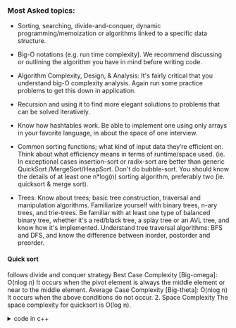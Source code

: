 ### Most Asked topics:
- Sorting, searching, divide-and-conquer, dynamic 
 programming/memoization or algorithms linked 
 to a specific data structure. 
 
- Big-O notations (e.g. run time complexity). We 
 recommend discussing or outlining the 
 algorithm you have in mind before writing code.
 
- Algorithm Complexity, Design, & Analysis: It's 
 fairly critical that you understand big-O 
 complexity analysis. Again run some practice 
 problems to get this down in application.
 
- Recursion and using it to find more elegant 
 solutions to problems that can be solved 
 iteratively.
 
- Know how hashtables work. Be able to 
 implement one using only arrays in your favorite 
 language, in about the space of one interview.
 
- Common sorting functions; what kind of input 
 data they’re efficient on. Think about what 
 efficiency means in terms of runtime/space 
 used. (ie. In exceptional cases insertion-sort or 
 radix-sort are better than generic QuickSort 
 /MergeSort/HeapSort. Don't do bubble-sort. You 
 should know the details of at least one n*log(n) 
 sorting algorithm, preferably two (ie. quicksort & 
 merge sort).
 
- Trees: Know about trees; basic tree 
 construction, traversal and manipulation 
 algorithms. Familiarize yourself with binary 
 trees, n-ary trees, and trie-trees. Be familiar with 
 at least one type of balanced binary tree, 
 whether it's a red/black tree, a splay tree or an 
 AVL tree, and know how it's implemented. 
 Understand tree traversal algorithms: BFS and 
 DFS, and know the difference between inorder, 
 postorder and preorder.
 #### Quick sort
 follows divide and conquer strategy
Best Case Complexity [Big-omega]: O(nlog n) It occurs when the pivot element is always the middle element or near to the middle element. Average Case Complexity [Big-theta]: O(nlog n) It occurs when the above conditions do not occur. 2. Space Complexity The space complexity for quicksort is O(log n).
 <details>
 <summary>code in c++ </summary>
 ```
 #include<stdio.h>
void quicksort(int number[25],int first,int last){
  int i, j, pivot, temp;

  if(first<last){
     pivot=first;
     i=first;
     j=last;

     while(i<j){
        while(number[i]<=number[pivot]&&i<last)
           i++;
        while(number[j]>number[pivot])
           j--;
        if(i<j){
           temp=number[i];
           number[i]=number[j];
           number[j]=temp;
        }
     }

     temp=number[pivot];
     number[pivot]=number[j];
     number[j]=temp;
     quicksort(number,first,j-1);
     quicksort(number,j+1,last);

  }
}

int main(){
  int i, count, number[25];

  printf("How many elements are u going to enter?: ");
  scanf("%d",&count);

  printf("Enter %d elements: ", count);
  for(i=0;i<count;i++)
     scanf("%d",&number[i]);

  quicksort(number,0,count-1);

  printf("Order of Sorted elements: ");
  for(i=0;i<count;i++)
     printf(" %d",number[i]);

  return 0;
}
 ```
 </details>
 
 <details>
 <summary>code in python</summary>
  
  ```
  def partition(arr, low, high):
    i = (low-1)         # index of smaller element
    pivot = arr[high]     # pivot
 
    for j in range(low, high):
 
        # If current element is smaller than or
        # equal to pivot
        if arr[j] <= pivot:
 
            # increment index of smaller element
            i = i+1
            arr[i], arr[j] = arr[j], arr[i]
 
    arr[i+1], arr[high] = arr[high], arr[i+1]
    return (i+1)
 
# The main function that implements QuickSort
# arr[] --> Array to be sorted,
# low  --> Starting index,
# high  --> Ending index
 
# Function to do Quick sort
 
 
def quickSort(arr, low, high):
    if len(arr) == 1:
        return arr
    if low < high:
 
        # pi is partitioning index, arr[p] is now
        # at right place
        pi = partition(arr, low, high)
 
        # Separately sort elements before
        # partition and after partition
        quickSort(arr, low, pi-1)
        quickSort(arr, pi+1, high)
 
 
# Driver code to test above
arr = [10, 7, 8, 9, 1, 5]
n = len(arr)
quickSort(arr, 0, n-1)
print("Sorted array is:")
for i in range(n):
    print("%d" % arr[i])
                  
```
</details>                  
 
#### Merge sort
 
 <details>
 <summary>code in c++ </summary>
 ```
 ```
 </details>
 
 #### Heap sort
 <details>
 <summary>code in c++ </summary>
 ```
 ```
 </details>
 
 #### Insertion sort
 <details>
 <summary>code in c++ </summary>
 ```
 ```
 </details>
 
 #### Radix sort
 
 <details>
 <summary>code in c++ </summary>
 ```
 ```
 </details>
 #### Binary Tree
 
 <details>
 <summary>code in c++ </summary>
 ```
 ```
 </details>
 
 #### Binary search tree
 
 <details>
 <summary>code in c++ </summary>
 ```
 ```
 </details>
 
 #### AVL tree
 
 <details>
 <summary>code in c++ </summary>
 ```
 ```
 </details>
 
 #### BFS
 
 <details>
 <summary>code in c++ </summary>
 ```
 ```
 </details>
 
 #### DFS
 <details>
 <summary>code in c++ </summary>
 ```
 ```
 </details>
